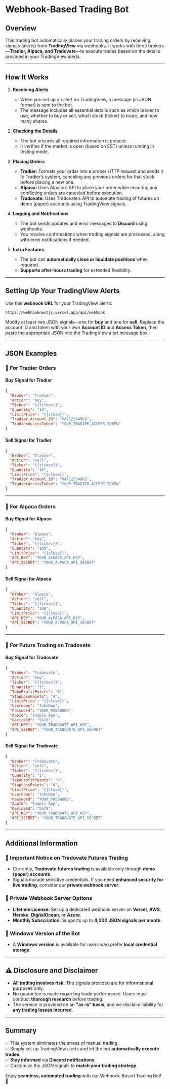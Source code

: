 # Webhook-Based Trading Bot

## Overview
This trading bot automatically places your trading orders by receiving signals (alerts) from **TradingView** via webhooks. It works with three brokers—**Tradier, Alpaca, and Tradovate**—to execute trades based on the details provided in your TradingView alerts.

---

## How It Works

1. **Receiving Alerts**  
   - When you set up an alert on TradingView, a message (in JSON format) is sent to the bot.
   - The message includes all essential details such as which broker to use, whether to buy or sell, which stock (ticker) to trade, and how many shares.

2. **Checking the Details**  
   - The bot ensures all required information is present.
   - It verifies if the market is open (based on EST) unless running in testing mode.

3. **Placing Orders**  
   - **Tradier:** Formats your order into a proper HTTP request and sends it to Tradier’s system, canceling any previous orders for that stock before placing a new one.
   - **Alpaca:** Uses Alpaca’s API to place your order while ensuring any conflicting orders are canceled before execution.
   - **Tradovate:** Uses Tradovate’s API to automate trading of futures on demo (paper) accounts using TradingView signals.

4. **Logging and Notifications**  
   - The bot sends updates and error messages to **Discord** using webhooks.
   - You receive confirmations when trading signals are processed, along with error notifications if needed.

5. **Extra Features**  
   - The bot can **automatically close or liquidate positions** when required.
   - **Supports after-hours trading** for extended flexibility.

---

## Setting Up Your TradingView Alerts

Use this **webhook URL** for your TradingView alerts:

```
https://webhooknextjs.vercel.app/api/webhook
```

Modify at least two JSON signals—one for **buy** and one for **sell**. Replace the account ID and token with your own **Account ID** and **Access Token**, then paste the appropriate JSON into the TradingView alert message box.

---

## JSON Examples

### 📌 For Tradier Orders

#### **Buy Signal for Tradier**
```json
{
  "Broker": "Tradier",
  "Action": "buy",
  "Ticker": "{{ticker}}",
  "Quantity": "10",
  "LimitPrice": "{{close}}",
  "Tradier_Account_ID": "VA712334962",
  "TradierAccessToken": "YOUR_TRADIER_ACCESS_TOKEN"
}
```

#### **Sell Signal for Tradier**
```json
{
  "Broker": "Tradier",
  "Action": "sell",
  "Ticker": "{{ticker}}",
  "Quantity": "10",
  "LimitPrice": "{{close}}",
  "Tradier_Account_ID": "VA712334962",
  "TradierAccessToken": "YOUR_TRADIER_ACCESS_TOKEN"
}
```

---

### 📌 For Alpaca Orders

#### **Buy Signal for Alpaca**
```json
{
  "Broker": "Alpaca",
  "Action": "buy",
  "Ticker": "{{ticker}}",
  "Quantity": "100",
  "LimitPrice": "{{close}}",
  "API_KEY": "YOUR_ALPACA_API_KEY",
  "API_SECRET": "YOUR_ALPACA_API_SECRET"
}
```

#### **Sell Signal for Alpaca**
```json
{
  "Broker": "Alpaca",
  "Action": "sell",
  "Ticker": "{{ticker}}",
  "Quantity": "100",
  "LimitPrice": "{{close}}",
  "API_KEY": "YOUR_ALPACA_API_KEY",
  "API_SECRET": "YOUR_ALPACA_API_SECRET"
}
```

---

### 📌 For Future Trading on Tradovate

#### **Buy Signal for Tradovate**
```json
{
  "Broker": "Tradovate",
  "Action": "buy",
  "Ticker": "{{ticker}}",
  "Quantity": "1",
  "TakeProfitPoints": "5",
  "StopLossPoints": "4",
  "LimitPrice": "{{close}}",
  "Username": "JohnDoe",
  "Password": "YOUR_PASSWORD",
  "AppId": "Sample App",
  "DeviceId": "5678",
  "API_KEY": "YOUR_TRADOVATE_API_KEY",
  "API_SECRET": "YOUR_TRADOVATE_API_SECRET"
}
```

#### **Sell Signal for Tradovate**
```json
{
  "Broker": "Tradovate",
  "Action": "sell",
  "Ticker": "{{ticker}}",
  "Quantity": "1",
  "TakeProfitPoints": "5",
  "StopLossPoints": "4",
  "LimitPrice": "{{close}}",
  "Username": "JohnDoe",
  "Password": "YOUR_PASSWORD",
  "AppId": "Sample App",
  "DeviceId": "5678",
  "API_KEY": "YOUR_TRADOVATE_API_KEY",
  "API_SECRET": "YOUR_TRADOVATE_API_SECRET"
}
```

---

## Additional Information

### 🔹 Important Notice on Tradovate Futures Trading
- Currently, **Tradovate futures trading** is available only through **demo (paper) accounts**.
- Signals include sensitive credentials. If you need **enhanced security for live trading**, consider our **private webhook server**.

### 🔹 Private Webhook Server Options
- **Lifetime License:** Set up a dedicated webhook server on **Vercel**, **AWS**, **Heroku**, **DigitalOcean**, or **Azure**.
- **Monthly Subscription:** Supports up to **4,000 JSON signals per month**.

### 🔹 Windows Version of the Bot
- A **Windows version** is available for users who prefer **local credential storage**.

---

## ⚠️ Disclosure and Disclaimer
- **All trading involves risk.** The signals provided are for informational purposes only.
- No guarantee is made regarding trade performance. Users must conduct **thorough research** before trading.
- The service is provided on an **"as-is" basis**, and we disclaim liability for **any trading losses incurred**.

---

## Summary
✅ This system eliminates the stress of manual trading.  
✅ Simply set up TradingView alerts and let the bot **automatically execute trades**.  
✅ **Stay informed** via **Discord notifications**.  
✅ Customize the JSON signals to **match your trading strategy**.  

Enjoy **seamless, automated trading** with our Webhook-Based Trading Bot! 🚀

